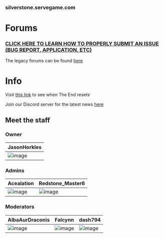 ### silverstone.servegame.com
# Forums
### [CLICK HERE TO LEARN HOW TO PROPERLY SUBMIT AN ISSUE (BUG REPORT, APPLICATION, ETC)](https://github.com/JasonHorkles/Silverstone/issues/new/choose)

The legacy forums can be found [here](https://jasonhorkles.wixsite.com/server-backup/forum)

# Info
Visit [this link](https://rebrand.ly/SilverstoneEndReset) to see when The End resets

Join our Discord server for the latest news [here](https://discord.gg/VVSUEPd)
## Meet the staff
### Owner
| JasonHorkles |
|-|
| ![image](https://minotar.net/body/a28173aff0a947fe854919c6bccf68da/100.png) |

### Admins
Acealation | Redstone_Master6
-|-
![image](https://minotar.net/body/5c3d3b7caa024751ae4b60b277da9c35/100.png) | ![image](https://minotar.net/body/75fb05a29d9e49cbbe346bd5215548ba/100.png)

### Moderators
AlbaAurDraconis | Falcynn | dash794
-|-|-
![image](https://minotar.net/body/e70a462285b6417d92017322e5094465/100.png) | ![image](https://minotar.net/body/ebe36b5e52eb4956aee4f4f6e3136189/100.png) | ![image](https://minotar.net/body/da17e35728ae43e4ba52176ae6c04145/100.png)
